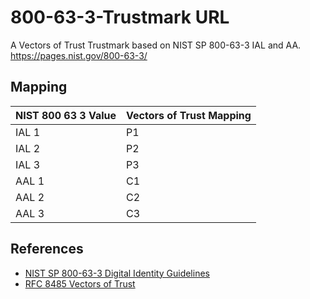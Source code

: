 # 800-63-3-Trustmark URL
A Vectors of Trust Trustmark based on NIST SP 800-63-3 IAL and AA. https://pages.nist.gov/800-63-3/

Mapping
-------

| NIST 800 63 3 Value | Vectors of Trust Mapping |
| ------------------- | ------------------------ |
| IAL 1               | P1                       |
| IAL 2               | P2                       |
| IAL 3               | P3                       |
| AAL 1               | C1                       |
| AAL 2               | C2                       |
| AAL 3               | C3                       |

References
----------

* [NIST SP 800-63-3 Digital Identity Guidelines](https://pages.nist.gov/800-63-3/) 
* [RFC 8485 Vectors of Trust](https://tools.ietf.org/html/rfc8485)
